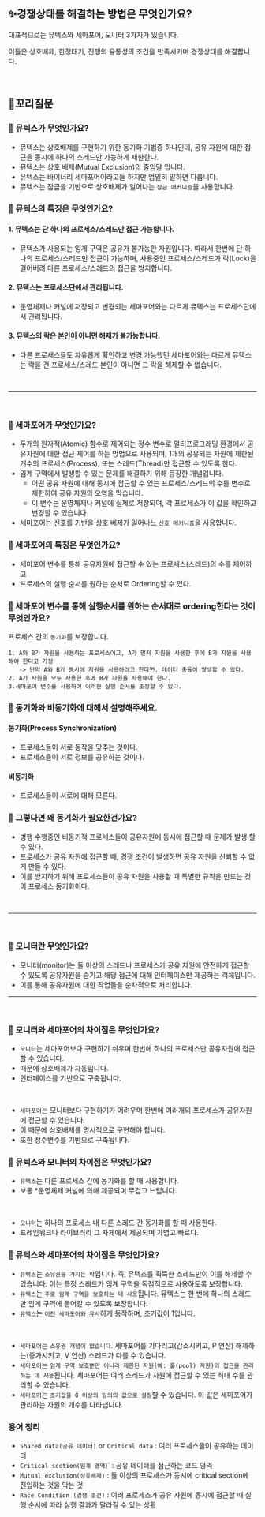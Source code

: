 ## ✨경쟁상태를 해결하는 방법은 무엇인가요?

대표적으로는 뮤텍스와 세마포어, 모니터 3가지가 있습니다.

이들은 상호배제, 한정대기, 진행의 융통성의 조건을 만족시키며 경쟁상태를 해결합니다.

<br/>

## 🔁꼬리질문

### 🤔 뮤텍스가 무엇인가요?

- 뮤텍스는 상호배제를 구현하기 위한 동기화 기법중 하나인데, 공유 자원에 대한 접근을 동시에 하나의 스레드만 가능하게 제한한다.
- 뮤텍스는 상호 배제(Mutual Exclusion)의 줄임말 입니다.
- 뮤텍스는 바이너리 세마포어이라고들 하지만 엄밀히 말하면 다릅니다.
- 뮤텍스는 잠금을 기반으로 상호배제가 일어나는 `잠금 메커니즘`을 사용합니다.

### 🤔 뮤텍스의 특징은 무엇인가요?

#### 1. 뮤텍스는 단 하나의 프로세스/스레드만 접근 가능합니다.

- 뮤텍스가 사용되는 임계 구역은 공유가 불가능한 자원입니다. 따라서 한번에 단 하나의 프로세스/스레드만 접근이 가능하며, 사용중인 프로세스/스레드가 락(Lock)을 걸어버려 다른 프로세스/스레드의 접근을 방지합니다.

#### 2. 뮤텍스는 프로세스단에서 관리됩니다.

- 운영체제나 커널에 저장되고 변경되는 세마포어와는 다르게 뮤텍스는 프로세스단에서 관리됩니다.

#### 3. 뮤텍스의 락은 본인이 아니면 해제가 불가능합니다.

- 다른 프로세스들도 자유롭게 확인하고 변경 가능했던 세마포어와는 다르게 뮤텍스는 락을 건 프로세스/스레드 본인이 아니면 그 락을 해제할 수 없습니다.
<br/>
<hr/>
<br/>

### 🤔 세마포어가 무엇인가요?

- 두개의 원자적(Atomic) 함수로 제어되는 정수 변수로 멀티프로그래밍 환경에서 공유자원에 대한 접근 제어를 하는 방법으로 사용되며, 1개의 공유되는 자원에 제한된 개수의 프로세스(Process), 또는 스레드(Thread)만 접근할 수 있도록 한다.
- 임계 구역에서 발생할 수 있는 문제를 해결하기 위해 등장한 개념입니다.
  - 어떤 공유 자원에 대해 동시에 접근할 수 있는 프로세스/스레드의 수를 변수로 제한하여 공유 자원의 오염을 막습니다.
  - 이 변수는 운영체제나 커널에 실제로 저장되며, 각 프로세스가 이 값을 확인하고 변경할 수 있습니다.
- 세마포어는 신호를 기반을 상호 배제가 일어나느 `신호 메커니즘`을 사용합니다.

### 🤔 세마포어의 특징은 무엇인가요?

- 세마포어 변수를 통해 공유자원에 접근할 수 있는 프로세스(스레드)의 수를 제어하고
- 프로세스의 실행 순서를 원하는 순서로 Ordering할 수 있다.

### 🤔 세마포어 변수를 통해 실행순서를 원하는 순서대로 ordering한다는 것이 무엇인가요?

프로세스 간의 `동기화`를 보장합니다.

```
1. A와 B가 자원을 사용하는 프로세스이고, A가 먼저 자원을 사용한 후에 B가 자원을 사용해야 한다고 가정
   -> 만약 A와 B가 동시에 자원을 사용하려고 한다면, 데이터 충돌이 발생할 수 있다.
2. A가 자원을 모두 사용한 후에 B가 자원을 사용해야 한다.
3.세마포어 변수를 사용하여 이러한 실행 순서를 조정할 수 있다.
```

### 🤔 동기화와 비동기화에 대해서 설명해주세요.

#### 동기화(Process Synchronization)

- 프로세스들이 서로 동작을 맞추는 것이다.
- 프로세스들이 서로 정보를 공유하는 것이다.

#### 비동기화

- 프로세스들이 서로에 대해 모른다.

### 🤔 그렇다면 왜 동기화가 필요한건가요?

- 병행 수행중인 비동기적 프로세스들이 공유자원에 동시에 접근할 때 문제가 발생 할 수 있다.
- 프로세스가 공유 자원에 접근할 때, 경쟁 조건이 발생하면 공유 자원을 신뢰할 수 없게 만들 수 있다.
- 이를 방지하기 위해 프로세스들이 공유 자원을 사용할 때 특별한 규칙을 만드는 것이 프로세스 동기화이다.

<br/>
<hr/>
<br/>

### 🤔 모니터란 무엇인가요?

- 모니터(monitor)는 둘 이상의 스레드나 프로세스가 공유 자원에 안전하게 접근할 수 있도록 공유자원을 숨기고 해당 접근에 대해 인터페이스만 제공하는 객체입니다.
- 이를 통해 공유자원에 대한 작업들을 순차적으로 처리합니다.

<hr />
<br/>

### 🤔 모니터와 세마포어의 차이점은 무엇인가요?

- `모니터`는 세마포어보다 구현하기 쉬우며 한번에 하나의 프로세스만 공유자원에 접근할 수 있습니다.
- 때문에 상호배제가 자동입니다.
- 인터페이스를 기반으로 구축됩니다.

<br/>

- `세마포어`는 모니터보다 구현하기가 어려우며 한번에 여러개의 프로세스가 공유자원에 접근할 수 있습니다.
- 이 때문에 상호배제를 명시적으로 구현해야 합니다.
- 또한 정수변수를 기반으로 구축됩니다.

### 🤔 뮤텍스와 모니터의 차이점은 무엇인가요?

- `뮤텍스`는 다른 프로세스 간에 동기화를 할 때 사용합니다.
- 보통 \*운영체제 커널에 의해 제공되며 무겁고 느립니다.

<br/>

- `모니터`는 하나의 프로세스 내 다른 스레드 간 동기화를 할 때 사용한다.
- 프레임워크나 라이브러리 그 자체에서 제공되며 가볍고 빠르다.

### 🤔 뮤텍스와 세마포어의 차이점은 무엇인가요?

- `뮤텍스`는 `소유권을 가지는 락`입니다. 즉, 뮤텍스를 획득한 스레드만이 이를 해제할 수 있습니다. 이는 특정 스레드가 임계 구역을 독점적으로 사용하도록 보장합니다.
- `뮤텍스`는 `주로 임계 구역을 보호하는 데 사용`됩니다. 뮤텍스는 한 번에 하나의 스레드만 임계 구역에 들어갈 수 있도록 보장합니다.
- `뮤텍스`는 `이진 세마포어와 유사`하게 동작하며, 초기값이 1입니다.

<br/>

- `세마포어`는 `소유권 개념이 없습니다`. 세마포어를 기다리고(감소시키고, P 연산) 해제하는(증가시키고, V 연산) 스레드가 다를 수 있습니다.
- `세마포어`는 `임계 구역 보호뿐만 아니라 제한된 자원(예: 풀(pool) 자원)의 접근을 관리하는 데 사용`됩니다. 세마포어는 여러 스레드가 자원에 접근할 수 있는 최대 수를 관리할 수 있습니다.
- `세마포어`는 `초기값을 0 이상의 임의의 값으로 설정`할 수 있습니다. 이 값은 세마포어가 관리하는 자원의 개수를 나타냅니다.

### 용어 정리

- `Shared data(공유 데이터)` or `Critical data` : 여러 프로세스들이 공유하는 데이터
- `Critical section(임계 영역`)` : 공유 데이터를 접근하는 코드 영역
- `Mutual exclusion(상호배제)` : 둘 이상의 프로세스가 동시에 critical section에 진입하는 것을 막는 것
- `Race Condition (경쟁 조건)` : 여러 프로세스가 공유 자원에 동시에 접근할 때 실행 순서에 따라 실행 결과가 달라질 수 있는 상황
